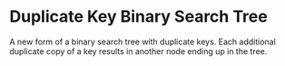 # Duplicate Key Binary Search Tree
A new form of a binary search tree with duplicate keys. Each additional duplicate copy of a key results in another node ending up in the tree. 
